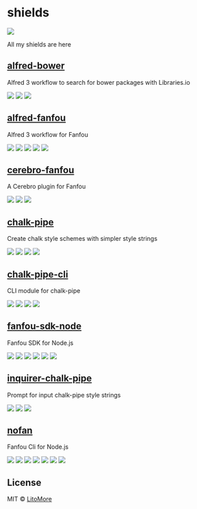 # shields

[![](https://img.shields.io/badge/Say%20Thanks!-:\)-1EAEDB.svg)](https://saythanks.io/to/LitoMore)

All my shields are here

## [alfred-bower](https://github.com/LitoMore/alfred-bower)

Alfred 3 workflow to search for bower packages with Libraries.io

[![](https://img.shields.io/npm/v/alfred-bower.svg)](https://www.npmjs.com/package/alfred-bower)
[![](https://img.shields.io/npm/l/alfred-bower.svg)](https://github.com/LitoMore/alfred-bower/blob/master/LICENSE)
[![](https://img.shields.io/badge/code_style-standard-brightgreen.svg)](https://standardjs.com)

## [alfred-fanfou](https://github.com/LitoMore/alfred-fanfou)

Alfred 3 workflow for Fanfou

[![](https://badges.greenkeeper.io/LitoMore/alfred-fanfou.svg)](https://greenkeeper.io/)
[![](https://img.shields.io/travis/LitoMore/alfred-fanfou/master.svg)](https://travis-ci.org/LitoMore/alfred-fanfou)
[![](https://img.shields.io/npm/v/alfred-fanfou.svg)](https://www.npmjs.com/package/alfred-fanfou)
[![](https://img.shields.io/npm/l/alfred-fanfou.svg)](https://github.com/LitoMore/alfred-fanfou/blob/master/LICENSE)
[![](https://img.shields.io/badge/code_style-standard-brightgreen.svg)](https://standardjs.com)

## [cerebro-fanfou](https://github.com/LitoMore/cerebro-fanfou)

A Cerebro plugin for Fanfou

[![](https://img.shields.io/npm/v/cerebro-fanfou.svg)](https://www.npmjs.com/package/cerebro-fanfou)
[![](https://img.shields.io/npm/l/cerebro-fanfou.svg)](https://github.com/LitoMore/cerebro-fanfou/blob/master/LICENSE)
[![](https://img.shields.io/badge/code_style-standard-brightgreen.svg)](https://standardjs.com)

## [chalk-pipe](https://github.com/LitoMore/chalk-pipe)

Create chalk style schemes with simpler style strings

[![](https://img.shields.io/travis/LitoMore/chalk-pipe/master.svg)](https://travis-ci.org/LitoMore/chalk-pipe)
[![](https://img.shields.io/npm/v/chalk-pipe.svg)](https://www.npmjs.com/package/chalk-pipe)
[![](https://img.shields.io/npm/l/chalk-pipe.svg)](https://github.com/LitoMore/chalk-pipe/blob/master/LICENSE)
[![](https://img.shields.io/badge/code_style-XO-5ed9c7.svg)](https://github.com/sindresorhus/xo)

## [chalk-pipe-cli](https://github.com/LitoMore/chalk-pipe-cli)

CLI module for chalk-pipe

[![](https://img.shields.io/travis/LitoMore/chalk-pipe/master.svg)](https://travis-ci.org/LitoMore/chalk-pipe-cli)
[![](https://img.shields.io/npm/v/chalk-pipe-cli.svg)](https://www.npmjs.com/package/chalk-pipe-cli)
[![](https://img.shields.io/npm/l/chalk-pipe-cli.svg)](https://github.com/LitoMore/chalk-pipe-cli/blob/master/LICENSE)
[![](https://img.shields.io/badge/code_style-XO-5ed9c7.svg)](https://github.com/sindresorhus/xo)

## [fanfou-sdk-node](https://github.com/LitoMore/fanfou-sdk-node)

Fanfou SDK for Node.js

[![](https://badges.greenkeeper.io/LitoMore/fanfou-sdk-node.svg)](https://greenkeeper.io/)
[![](https://img.shields.io/travis/LitoMore/fanfou-sdk-node/master.svg)](https://travis-ci.org/LitoMore/fanfou-sdk-node)
[![](https://img.shields.io/appveyor/ci/LitoMore/fanfou-sdk-node/master.svg)](https://ci.appveyor.com/project/LitoMore/fanfou-sdk-node)
[![](https://img.shields.io/npm/v/fanfou-sdk.svg)](https://www.npmjs.com/package/fanfou-sdk)
[![](https://img.shields.io/npm/l/fanfou-sdk.svg)](https://github.com/LitoMore/fanfou-sdk-node/blob/master/LICENSE)
[![](https://img.shields.io/badge/code_style-standard-brightgreen.svg)](https://standardjs.com)

## [inquirer-chalk-pipe](https://github.com/LitoMore/inquirer-chalk-pipe)

Prompt for input chalk-pipe style strings

[![](https://img.shields.io/npm/v/inquirer-chalk-pipe.svg)](https://www.npmjs.com/package/inquirer-chalk-pipe)
[![](https://img.shields.io/npm/l/inquirer-chalk-pipe.svg)](https://github.com/LitoMore/inquirer-chalk-pipe/blob/master/LICENSE)
[![](https://img.shields.io/badge/code_style-XO-5ed9c7.svg)](https://github.com/sindresorhus/xo)

## [nofan](https://github.com/LitoMore/nofan)

Fanfou Cli for Node.js

[![](https://badges.greenkeeper.io/LitoMore/nofan.svg)](https://greenkeeper.io/)
[![](https://img.shields.io/travis/LitoMore/nofan/master.svg)](https://travis-ci.org/LitoMore/nofan)
[![](https://img.shields.io/appveyor/ci/LitoMore/nofan/master.svg)](https://ci.appveyor.com/project/LitoMore/nofan)
[![](https://img.shields.io/npm/v/nofan.svg)](https://www.npmjs.com/package/nofan)
[![](https://img.shields.io/npm/l/nofan.svg)](https://github.com/LitoMore/nofan/blob/master/LICENSE)
[![](https://img.shields.io/badge/unicorn-approved-ff69b4.svg)](https://www.youtube.com/watch?v=9auOCbH5Ns4)
[![](https://img.shields.io/badge/code_style-standard-brightgreen.svg)](https://standardjs.com)

## License

MIT © [LitoMore](https://github.com/LitoMore)
